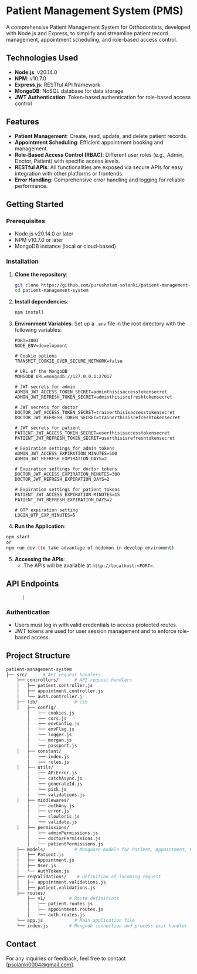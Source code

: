 # Patient Management System (PMS)

A comprehensive Patient Management System for Orthodontists, developed with Node.js and Express, to simplify and streamline patient record management, appointment scheduling, and role-based access control.

## Technologies Used

- **Node.js**: v20.14.0
- **NPM**: v10.7.0
- **Express.js**: RESTful API framework
- **MongoDB**: NoSQL database for data storage
- **JWT Authentication**: Token-based authentication for role-based access control

## Features

- **Patient Management**: Create, read, update, and delete patient records.
- **Appointment Scheduling**: Efficient appointment booking and management.
- **Role-Based Access Control (RBAC)**: Different user roles (e.g., Admin, Doctor, Patient) with specific access levels.
- **RESTful APIs**: All functionalities are exposed via secure APIs for easy integration with other platforms or frontends.
- **Error Handling**: Comprehensive error handling and logging for reliable performance.

## Getting Started

### Prerequisites

- Node.js v20.14.0 or later
- NPM v10.7.0 or later
- MongoDB instance (local or cloud-based)

### Installation

1. **Clone the repository**:

   ```bash
   git clone https://github.com/purushotam-solanki/patient-management-system.git
   cd patient-management-system
   ```

2. **Install dependencies**:

   ```bash
   npm install
   ```

3. **Environment Variables**:
   Set up a `.env` file in the root directory with the following variables:

   ```env
   PORT=3003
   NODE_ENV=development

   # Cookie options
   TRANSMIT_COOKIE_OVER_SECURE_NETWORK=false

   # URL of the MongoDB
   MONGODB_URL=mongodb://127.0.0.1:27017

   # JWT secrets for admin
   ADMIN_JWT_ACCESS_TOKEN_SECRET=adminthisisaccesstokensecret
   ADMIN_JWT_REFRESH_TOKEN_SECRET=adminthisisrefreshtokensecret

   # JWT secrets for doctor
   DOCTOR_JWT_ACCESS_TOKEN_SECRET=trainerthisisaccesstokensecret
   DOCTOR_JWT_REFRESH_TOKEN_SECRET=trainerthisisrefreshtokensecret

   # JWT secrets for patient
   PATIENT_JWT_ACCESS_TOKEN_SECRET=userthisisaccesstokensecret
   PATIENT_JWT_REFRESH_TOKEN_SECRET=userthisisrefreshtokensecret

   # Expiration settings for admin tokens
   ADMIN_JWT_ACCESS_EXPIRATION_MINUTES=500
   ADMIN_JWT_REFRESH_EXPIRATION_DAYS=2

   # Expiration settings for doctor tokens
   DOCTOR_JWT_ACCESS_EXPIRATION_MINUTES=300
   DOCTOR_JWT_REFRESH_EXPIRATION_DAYS=2

   # Expiration settings for patient tokens
   PATIENT_JWT_ACCESS_EXPIRATION_MINUTES=15
   PATIENT_JWT_REFRESH_EXPIRATION_DAYS=2

   # OTP expiration setting
   LOGIN_OTP_EXP_MINUTES=5

   ```

4. **Run the Application**:

```bash
npm start
or
npm run dev (to take advantage of nodemon in develop enviroment)
```

5. **Accessing the APIs**:
   - The APIs will be available at `http://localhost:<PORT>`.

## API Endpoints

          |

### Authentication

- Users must log in with valid credentials to access protected routes.
- JWT tokens are used for user session management and to enforce role-based access.

## Project Structure

```bash
patient-management-system
├── src/      # API request handlers
    ├── controllers/      # API request handlers
    │   ├── patient.controller.js
    │   ├── appointment.controller.js
    │   └── auth.controller.j
    ├── lib/              # lib
    │   ├── config/
        │   ├── cookies.js
        │   ├── cors.js
        │   └── envConfig.js
        │   └── envFlag.js
        │   └── logger.js
        │   └── morgan.js
        │   └── passport.js
    │   ├── constant/
        │   ├── index.js
        │   ├── roles.js
    │   ├── utils/
        │   ├── APiError.js
        │   ├── catchAsync.js
        │   └── generateId.js
        │   └── pick.js
        │   └── validations.js
    │   ├── middlewares/
        │   ├── authAny.js
        │   ├── error.js
        │   └── slowloris.js
        │   └── validate.js
    │   ├── permissions/
        │   ├── adminPermissions.js
        │   ├── doctorPermissions.js
        │   └── patientPermissions.js
    ├── models/           # Mongoose models for Patient, Appointment, User, AuthTokens
    │   ├── Patient.js
    │   ├── Appointment.js
    │   ├── User.js
    │   └── AuthToken.js
    ├── reqValidations/    # Definition of incoming request
    │   ├── appointment.validations.js
    │   ├── patient.validations.js
    ├── routes/
        ├── v1/         # Route definitions
        │   ├── patient.routes.js
        │   ├── appointment.routes.js
        │   └── auth.routes.js
    └── app.js            # Main application file
    └── index.js        # Mongodb connection and process exit handler

```

## Contact

For any inquiries or feedback, feel free to contact [psolanki0004@gmail.com].
